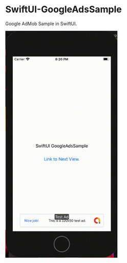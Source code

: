 # SwiftUI-GoogleAdsSample
Google AdMob Sample in SwiftUI. 

<img src="https://raw.githubusercontent.com/daisuke-t-jp/SwiftUI-GoogleAdsSample/master/demo.gif" width=350>

